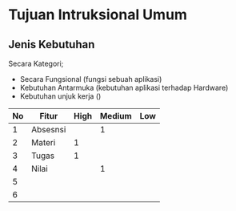 # Tujuan Intruksional Umum

## Jenis Kebutuhan

Secara Kategori;

* Secara Fungsional (fungsi sebuah aplikasi)
* Kebutuhan Antarmuka (kebutuhan aplikasi terhadap Hardware)
* Kebutuhan unjuk kerja ()


| No | Fitur    | High | Medium | Low |
| -- | -------- | ---- | ------ | --- |
| 1  | Absesnsi |      | 1      |     |
| 2  | Materi   | 1    |        |     |
| 3  | Tugas    | 1    |        |     |
| 4  | Nilai    |      | 1      |     |
| 5  |          |      |        |     |
| 6  |          |      |        |     |

